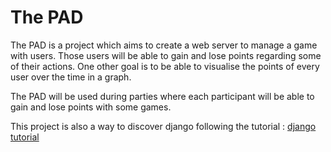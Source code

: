 # The PAD

The PAD is a project which aims to create a web server to manage a game with users. Those users will be able to gain and lose points regarding some of their actions.
One other goal is to be able to visualise the points of every user over the time in a graph.

The PAD will be used during parties where each participant will be able to gain and lose points with some games.

This project is also a way to discover django following the tutorial : [django tutorial](https://docs.djangoproject.com/fr/4.0/intro/tutorial01/)